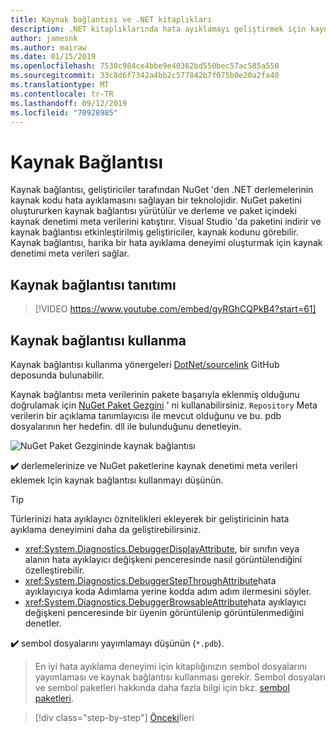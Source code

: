 ```yaml
---
title: Kaynak bağlantısı ve .NET kitaplıkları
description: .NET kitaplıklarında hata ayıklamayı geliştirmek için kaynak bağlantısını kullanmaya yönelik en iyi yöntem önerileri.
author: jamesnk
ms.author: mairaw
ms.date: 01/15/2019
ms.openlocfilehash: 7530c984ce4bbe9e40362bd550bec57ac585a550
ms.sourcegitcommit: 33c8d6f7342a4bb2c577842b7f075b0e20a2fa40
ms.translationtype: MT
ms.contentlocale: tr-TR
ms.lasthandoff: 09/12/2019
ms.locfileid: "70928985"
---
```

# <a name="source-link"></a>Kaynak Bağlantısı

Kaynak bağlantısı, geliştiriciler tarafından NuGet 'den .NET derlemelerinin kaynak kodu hata ayıklamasını sağlayan bir teknolojidir. NuGet paketini oluştururken kaynak bağlantısı yürütülür ve derleme ve paket içindeki kaynak denetimi meta verilerini katıştırır. Visual Studio 'da paketini indirir ve kaynak bağlantısı etkinleştirilmiş geliştiriciler, kaynak kodunu görebilir. Kaynak bağlantısı, harika bir hata ayıklama deneyimi oluşturmak için kaynak denetimi meta verileri sağlar.

## <a name="source-link-demo"></a>Kaynak bağlantısı tanıtımı

> [!VIDEO https://www.youtube.com/embed/gyRGhCQPkB4?start=61]

## <a name="using-source-link"></a>Kaynak bağlantısı kullanma

Kaynak bağlantısı kullanma yönergeleri [DotNet/sourcelink](https://github.com/dotnet/sourcelink/blob/master/README.md) GitHub deposunda bulunabilir.

Kaynak bağlantısı meta verilerinin pakete başarıyla eklenmiş olduğunu doğrulamak için [NuGet Paket Gezgini](https://github.com/NuGetPackageExplorer/NuGetPackageExplorer) ' ni kullanabilirsiniz. `Repository` Meta verilerin bir açıklama tanımlayıcısı ile mevcut olduğunu ve bu. pdb dosyalarının her hedefin. dll ile bulunduğunu denetleyin.

![NuGet Paket Gezgininde kaynak bağlantısı](./media/sourcelink/nuget-package-explorer-sourcelink.png "NuGet Paket Gezgininde kaynak bağlantısı")

**✔️** derlemelerinize ve NuGet paketlerine kaynak denetimi meta verileri eklemek Için kaynak bağlantısı kullanmayı düşünün.

> [!TIP]
> Türlerinizi hata ayıklayıcı öznitelikleri ekleyerek bir geliştiricinin hata ayıklama deneyimini daha da geliştirebilirsiniz.
>
> * <xref:System.Diagnostics.DebuggerDisplayAttribute>, bir sınıfın veya alanın hata ayıklayıcı değişkeni penceresinde nasıl görüntülendiğini özelleştirebilir.
> * <xref:System.Diagnostics.DebuggerStepThroughAttribute>hata ayıklayıcıya koda Adımlama yerine kodda adım adım ilermesini söyler.
> * <xref:System.Diagnostics.DebuggerBrowsableAttribute>hata ayıklayıcı değişkeni penceresinde bir üyenin görüntülenip görüntülenmediğini denetler.

**✔️** sembol dosyalarını yayımlamayı düşünün (`*.pdb`).

> En iyi hata ayıklama deneyimi için kitaplığınızın sembol dosyalarını yayımlaması ve kaynak bağlantısı kullanması gerekir. Sembol dosyaları ve sembol paketleri hakkında daha fazla bilgi için bkz. [sembol paketleri](./nuget.md#symbol-packages).

>[!div class="step-by-step"]
>[Önceki](dependencies.md)İleri
>[](publish-nuget-package.md)
